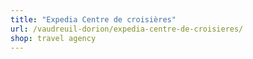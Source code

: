 ```yaml
---
title: "Expedia Centre de croisières"
url: /vaudreuil-dorion/expedia-centre-de-croisieres/
shop: travel agency
---
```

